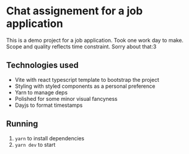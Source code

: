 # Chat assignement for a job application

This is a demo project for a job application. Took one work day to make. Scope and quality reflects time constraint. Sorry about that:3

## Technologies used

- Vite with react typescript template to bootstrap the project
- Styling with styled components as a personal preference
- Yarn to manage deps
- Polished for some minor visual fancyness
- Dayjs to format timestamps

## Running

1. `yarn` to install dependencies
1. `yarn dev` to start
